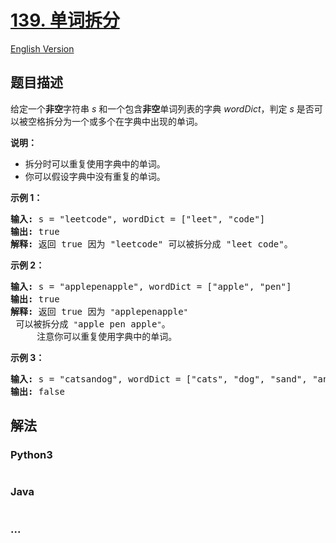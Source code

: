 # [139. 单词拆分](https://leetcode-cn.com/problems/word-break)

[English Version](/solution/0100-0199/0139.Word%20Break/README_EN.md)

## 题目描述

<!-- 这里写题目描述 -->
<p>给定一个<strong>非空</strong>字符串 <em>s</em> 和一个包含<strong>非空</strong>单词列表的字典 <em>wordDict</em>，判定&nbsp;<em>s</em> 是否可以被空格拆分为一个或多个在字典中出现的单词。</p>

<p><strong>说明：</strong></p>

<ul>
	<li>拆分时可以重复使用字典中的单词。</li>
	<li>你可以假设字典中没有重复的单词。</li>
</ul>

<p><strong>示例 1：</strong></p>

<pre><strong>输入:</strong> s = &quot;leetcode&quot;, wordDict = [&quot;leet&quot;, &quot;code&quot;]
<strong>输出:</strong> true
<strong>解释:</strong> 返回 true 因为 &quot;leetcode&quot; 可以被拆分成 &quot;leet code&quot;。
</pre>

<p><strong>示例 2：</strong></p>

<pre><strong>输入:</strong> s = &quot;applepenapple&quot;, wordDict = [&quot;apple&quot;, &quot;pen&quot;]
<strong>输出:</strong> true
<strong>解释:</strong> 返回 true 因为 <code>&quot;</code>applepenapple<code>&quot;</code> 可以被拆分成 <code>&quot;</code>apple pen apple<code>&quot;</code>。
&nbsp;    注意你可以重复使用字典中的单词。
</pre>

<p><strong>示例 3：</strong></p>

<pre><strong>输入:</strong> s = &quot;catsandog&quot;, wordDict = [&quot;cats&quot;, &quot;dog&quot;, &quot;sand&quot;, &quot;and&quot;, &quot;cat&quot;]
<strong>输出:</strong> false
</pre>

## 解法

<!-- 这里可写通用的实现逻辑 -->

<!-- tabs:start -->

### **Python3**

<!-- 这里可写当前语言的特殊实现逻辑 -->

```python

```

### **Java**

<!-- 这里可写当前语言的特殊实现逻辑 -->

```java

```

### **...**

```

```

<!-- tabs:end -->
